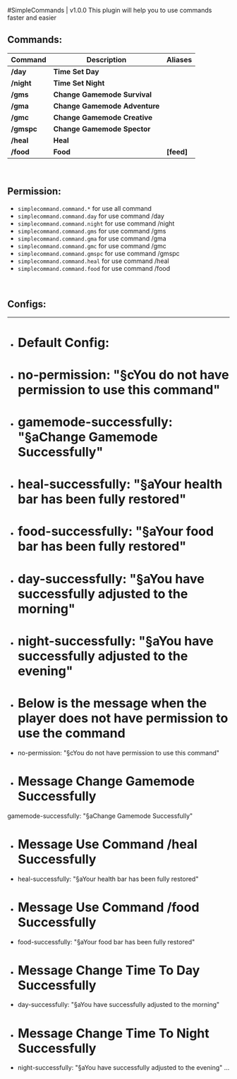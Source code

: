 #SimpleCommands | v1.0.0
This plugin will help you to use commands faster and easier
 
## Commands:

| **Command** | **Description** | **Aliases** |
| --- | --- | --- |
| **/day** | **Time Set Day** |
| **/night** | **Time Set Night** |
| **/gms** | **Change Gamemode Survival** |
| **/gma** | **Change Gamemode Adventure** |
| **/gmc** | **Change Gamemode Creative** |
| **/gmspc** | **Change Gamemode Spector** |
| **/heal** | **Heal** |
| **/food** | **Food** | **[feed]** |

<br>

## Permission:
 
- `simplecommand.command.*` for use all command
- `simplecommand.command.day` for use command /day
- `simplecommand.command.night` for use command /night
- `simplecommand.command.gms` for use command /gms
- `simplecommand.command.gma` for use command /gma
- `simplecommand.command.gmc` for use command /gmc
- `simplecommand.command.gmspc` for use command /gmspc
- `simplecommand.command.heal` for use command /heal
- `simplecommand.command.food` for use command /food

<br>

## Configs:
---
- # Default Config:
- #   no-permission: "§cYou do not have permission to use this command"
- #   gamemode-successfully: "§aChange Gamemode Successfully"
- #   heal-successfully: "§aYour health bar has been fully restored"
- #   food-successfully: "§aYour food bar has been fully restored"
- #   day-successfully: "§aYou have successfully adjusted to the morning"
- #   night-successfully: "§aYou have successfully adjusted to the evening"

- # Below is the message when the player does not have permission to use the command
- no-permission: "§cYou do not have permission to use this command"

- # Message Change Gamemode Successfully
gamemode-successfully: "§aChange Gamemode Successfully"

- # Message Use Command /heal Successfully
- heal-successfully: "§aYour health bar has been fully restored"

- # Message Use Command /food Successfully
- food-successfully: "§aYour food bar has been fully restored"

- # Message Change Time To Day Successfully
- day-successfully: "§aYou have successfully adjusted to the morning"

- # Message Change Time To Night Successfully
- night-successfully: "§aYou have successfully adjusted to the evening"
...

